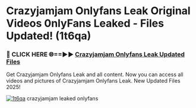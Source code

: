 # Crazyjamjam Onlyfans Leak Original Videos 0nlyFans Leaked - Files Updated! (1t6qa)

<h3>🔴 CLICK HERE 🌐==►► <a href="https://tinyurl.com/2jnfzry5" rel="nofollow">Crazyjamjam Onlyfans Leak Updated Files</a></h3>

Get Crazyjamjam Onlyfans Leak and all content. Now you can access all videos and pictures of Crazyjamjam Onlyfans Leak. New Updated Files 2025!

[![1t6qa](https://i.imgur.com/GyGTBgg.gif)](https://tinyurl.com/2jnfzry5)
crazyjamjam leaked onlyfans